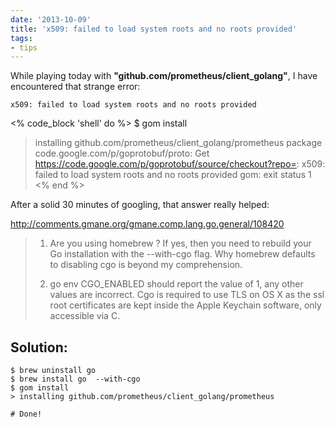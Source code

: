 ```yaml
---
date: '2013-10-09'
title: 'x509: failed to load system roots and no roots provided'
tags:
- tips
---
```



While playing today with **"github.com/prometheus/client_golang"**, I have encountered that strange error:

`x509: failed to load system roots and no roots provided`




<% code_block 'shell' do %>
$ gom install
>installing github.com/prometheus/client_golang/prometheus
>package code.google.com/p/goprotobuf/proto: Get https://code.google.com/p/goprotobuf/source/checkout?repo=: x509: failed to load system roots and no roots provided
gom:  exit status 1
<% end %>




After a solid 30 minutes of googling,  that answer really helped:


http://comments.gmane.org/gmane.comp.lang.go.general/108420
<blockquote>

  1. Are you using homebrew ? If yes, then you need to rebuild your Go
  installation with the --with-cgo flag. Why homebrew defaults to
  disabling cgo is beyond my comprehension.

  2. go env CGO_ENABLED should report the value of 1, any other values
  are incorrect. Cgo is required to use TLS on OS X as the ssl root
  certificates are kept inside the Apple Keychain software, only
  accessible via C.

</blockquote>

## Solution:

    $ brew uninstall go
    $ brew install go  --with-cgo
    $ gom install
    > installing github.com/prometheus/client_golang/prometheus

    # Done!

